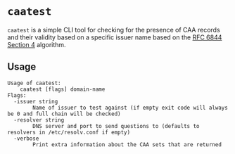 # `caatest`

`caatest` is a simple CLI tool for checking for the presence of CAA records and their validity based on a specific issuer name based on the [RFC 6844 Section 4](https://tools.ietf.org/html/rfc6844#section-4) algorithm.

## Usage

```
Usage of caatest:
	caatest [flags] domain-name
Flags:
  -issuer string
    	Name of issuer to test against (if empty exit code will always be 0 and full chain will be checked)
  -resolver string
    	DNS server and port to send questions to (defaults to resolvers in /etc/resolv.conf if empty)
  -verbose
    	Print extra information about the CAA sets that are returned
```
